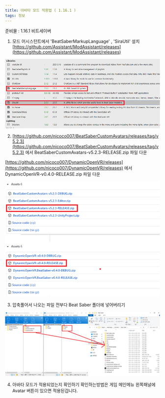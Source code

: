 ```yaml
---
title: 아바타 모드 적용법 ( 1.16.1 )
tags: 정보
---
```


준비물 : 1.16.1 비트세이버

1. 모드 어시스턴트에서 'BeatSaberMarkupLanguage' , 'SiraUtil'  설치
[https://github.com/Assistant/ModAssistant/releases](https://github.com/Assistant/ModAssistant/releases)  

![](/img/information/av1611.png)

2. [https://github.com/nicoco007/BeatSaberCustomAvatars/releases/tag/v5.2.3](https://github.com/nicoco007/BeatSaberCustomAvatars/releases/tag/v5.2.3) 에서  BeatSaberCustomAvatars-v5.2.3-RELEASE.zip 파일 다운

[https://github.com/nicoco007/DynamicOpenVR/releases](https://github.com/nicoco007/DynamicOpenVR/releases) 에서 DynamicOpenVR-v0.4.0-RELEASE.zip 파일 다운

![](/img/information/av1612.png)

3. 압축풀어서 나오는 파일 전부다 Beat Saber 폴더에 넣어버리기

![](/img/information/av1613.png)

4. 아바타 모드가 적용되었는지 확인하기
확인하는방법은 게임 메인메뉴 왼쪽패널에 Avatar 버튼이 있으면 적용된겁니다.